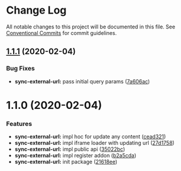 # Change Log

All notable changes to this project will be documented in this file.
See [Conventional Commits](https://conventionalcommits.org) for commit guidelines.

## [1.1.1](https://github.com/yarastqt/storybook-addons/compare/@storybook-addons/sync-external-url@1.1.0...@storybook-addons/sync-external-url@1.1.1) (2020-02-04)

### Bug Fixes

- **sync-external-url:** pass initial query params ([7a606ac](https://github.com/yarastqt/storybook-addons/commit/7a606ac))

# 1.1.0 (2020-02-04)

### Features

- **sync-external-url:** impl hoc for update any content ([cead321](https://github.com/yarastqt/storybook-addons/commit/cead321))
- **sync-external-url:** impl iframe loader with updating url ([27d1758](https://github.com/yarastqt/storybook-addons/commit/27d1758))
- **sync-external-url:** impl public api ([35022bc](https://github.com/yarastqt/storybook-addons/commit/35022bc))
- **sync-external-url:** impl register addon ([b2a5cda](https://github.com/yarastqt/storybook-addons/commit/b2a5cda))
- **sync-external-url:** init package ([21618ee](https://github.com/yarastqt/storybook-addons/commit/21618ee))
